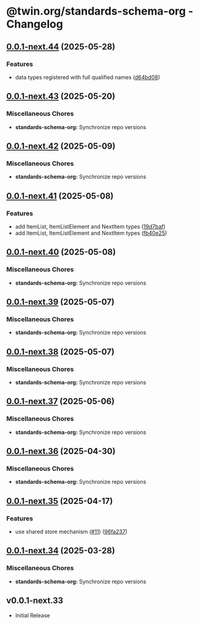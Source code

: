 # @twin.org/standards-schema-org - Changelog

## [0.0.1-next.44](https://github.com/twinfoundation/standards/compare/standards-schema-org-v0.0.1-next.43...standards-schema-org-v0.0.1-next.44) (2025-05-28)


### Features

* data types registered with full qualified names ([d64bd08](https://github.com/twinfoundation/standards/commit/d64bd082084172da543e9bfaffb78cdc34e6641d))

## [0.0.1-next.43](https://github.com/twinfoundation/standards/compare/standards-schema-org-v0.0.1-next.42...standards-schema-org-v0.0.1-next.43) (2025-05-20)


### Miscellaneous Chores

* **standards-schema-org:** Synchronize repo versions

## [0.0.1-next.42](https://github.com/twinfoundation/standards/compare/standards-schema-org-v0.0.1-next.41...standards-schema-org-v0.0.1-next.42) (2025-05-09)


### Miscellaneous Chores

* **standards-schema-org:** Synchronize repo versions

## [0.0.1-next.41](https://github.com/twinfoundation/standards/compare/standards-schema-org-v0.0.1-next.40...standards-schema-org-v0.0.1-next.41) (2025-05-08)


### Features

* add ItemList, ItemListElement and NextItem types ([19d7baf](https://github.com/twinfoundation/standards/commit/19d7baf31a3e6385c68051da75835d917d134deb))
* add ItemList, ItemListElement and NextItem types ([fb40e25](https://github.com/twinfoundation/standards/commit/fb40e25bd3552760452cc31d654d3f0596482ae9))

## [0.0.1-next.40](https://github.com/twinfoundation/standards/compare/standards-schema-org-v0.0.1-next.39...standards-schema-org-v0.0.1-next.40) (2025-05-08)


### Miscellaneous Chores

* **standards-schema-org:** Synchronize repo versions

## [0.0.1-next.39](https://github.com/twinfoundation/standards/compare/standards-schema-org-v0.0.1-next.38...standards-schema-org-v0.0.1-next.39) (2025-05-07)


### Miscellaneous Chores

* **standards-schema-org:** Synchronize repo versions

## [0.0.1-next.38](https://github.com/twinfoundation/standards/compare/standards-schema-org-v0.0.1-next.37...standards-schema-org-v0.0.1-next.38) (2025-05-07)


### Miscellaneous Chores

* **standards-schema-org:** Synchronize repo versions

## [0.0.1-next.37](https://github.com/twinfoundation/standards/compare/standards-schema-org-v0.0.1-next.36...standards-schema-org-v0.0.1-next.37) (2025-05-06)


### Miscellaneous Chores

* **standards-schema-org:** Synchronize repo versions

## [0.0.1-next.36](https://github.com/twinfoundation/standards/compare/standards-schema-org-v0.0.1-next.35...standards-schema-org-v0.0.1-next.36) (2025-04-30)


### Miscellaneous Chores

* **standards-schema-org:** Synchronize repo versions

## [0.0.1-next.35](https://github.com/twinfoundation/standards/compare/standards-schema-org-v0.0.1-next.34...standards-schema-org-v0.0.1-next.35) (2025-04-17)


### Features

* use shared store mechanism ([#11](https://github.com/twinfoundation/standards/issues/11)) ([96fa237](https://github.com/twinfoundation/standards/commit/96fa23735f69c1fc7e3d0019b527634fa0a042d9))

## [0.0.1-next.34](https://github.com/twinfoundation/standards/compare/standards-schema-org-v0.0.1-next.33...standards-schema-org-v0.0.1-next.34) (2025-03-28)


### Miscellaneous Chores

* **standards-schema-org:** Synchronize repo versions

## v0.0.1-next.33

- Initial Release
